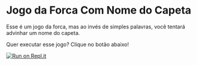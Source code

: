 # Jogo da Forca Com Nome do Capeta 

Esse é um jogo da forca, mas ao invés de simples palavras, você tentará
advinhar um nome do capeta.

Quer executar esse jogo? Clique no botão abaixo!

[![Run on Repl.it](https://repl.it/badge/github/josenaldo/forca-do-capeta)](https://repl.it/github/josenaldo/forca-do-capeta)

